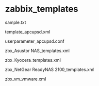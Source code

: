 # zabbix_templates


sample.txt  

template_apcupsd.xml  

userparameter_apcupsd.conf  

zbx_Asustor NAS_templates.xml  

zbx_Kyocera_templates.xml  

zbx_NetGear ReadyNAS 2100_templates.xml  

zbx_vm_vmware.xml  

